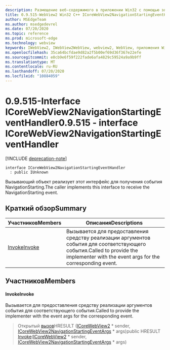 ```yaml
---
description: Размещение веб-содержимого в приложении Win32 с помощью элемента управления Microsoft Edge WebView2
title: 0.9.515-WebView2 Win32 C++ ICoreWebView2NavigationStartingEventHandler
author: MSEdgeTeam
ms.author: msedgedevrel
ms.date: 07/20/2020
ms.topic: reference
ms.prod: microsoft-edge
ms.technology: webview
keywords: IWebView2, IWebView2WebView, webview2, WebView, приложения Win32, Win32, EDGE, ICoreWebView2, ICoreWebView2Controller, элемент управления "веб-браузер", HTML Edge
ms.openlocfilehash: 35ca64bcfdae9d82a2f5b00ef69d36f367e22efe
ms.sourcegitcommit: e0cb9e6f59f222fade6afa4829c59524a9a9b9ff
ms.translationtype: MT
ms.contentlocale: ru-RU
ms.lasthandoff: 07/20/2020
ms.locfileid: "10884059"
---
```

# <span data-ttu-id="4f4b4-104">0.9.515-Interface ICoreWebView2NavigationStartingEventHandler</span><span class="sxs-lookup"><span data-stu-id="4f4b4-104">0.9.515 - interface ICoreWebView2NavigationStartingEventHandler</span></span> 

[!INCLUDE [deprecation-note](../../includes/deprecation-note.md)]

```
interface ICoreWebView2NavigationStartingEventHandler
  : public IUnknown
```

<span data-ttu-id="4f4b4-105">Вызывающий объект реализует этот интерфейс для получения события NavigationStarting.</span><span class="sxs-lookup"><span data-stu-id="4f4b4-105">The caller implements this interface to receive the NavigationStarting event.</span></span>

## <span data-ttu-id="4f4b4-106">Краткий обзор</span><span class="sxs-lookup"><span data-stu-id="4f4b4-106">Summary</span></span>

 <span data-ttu-id="4f4b4-107">Участников</span><span class="sxs-lookup"><span data-stu-id="4f4b4-107">Members</span></span>                        | <span data-ttu-id="4f4b4-108">Описания</span><span class="sxs-lookup"><span data-stu-id="4f4b4-108">Descriptions</span></span>
--------------------------------|---------------------------------------------
[<span data-ttu-id="4f4b4-109">Invoke</span><span class="sxs-lookup"><span data-stu-id="4f4b4-109">Invoke</span></span>](#invoke) | <span data-ttu-id="4f4b4-110">Вызывается для предоставления средству реализации аргументов события для соответствующего события.</span><span class="sxs-lookup"><span data-stu-id="4f4b4-110">Called to provide the implementer with the event args for the corresponding event.</span></span>

## <span data-ttu-id="4f4b4-111">Участников</span><span class="sxs-lookup"><span data-stu-id="4f4b4-111">Members</span></span>

#### <span data-ttu-id="4f4b4-112">Invoke</span><span class="sxs-lookup"><span data-stu-id="4f4b4-112">Invoke</span></span> 

<span data-ttu-id="4f4b4-113">Вызывается для предоставления средству реализации аргументов события для соответствующего события.</span><span class="sxs-lookup"><span data-stu-id="4f4b4-113">Called to provide the implementer with the event args for the corresponding event.</span></span>

> <span data-ttu-id="4f4b4-114">Открытый [вызов](#invoke)HRESULT ([ICoreWebView2](icorewebview2.md) \* sender, [ICoreWebView2NavigationStartingEventArgs](icorewebview2navigationstartingeventargs.md) \* args)</span><span class="sxs-lookup"><span data-stu-id="4f4b4-114">public HRESULT [Invoke](#invoke)([ICoreWebView2](icorewebview2.md) \* sender, [ICoreWebView2NavigationStartingEventArgs](icorewebview2navigationstartingeventargs.md) \* args)</span></span>

